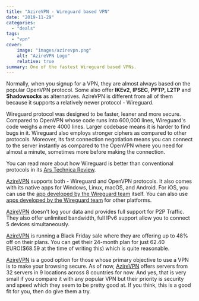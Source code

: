 ```yaml
---
title: "AzireVPN - Wireguard based VPN"
date: "2019-11-29"
categories: 
  - "deals"
tags: 
  - "vpn"
cover:
    image: "images/azirevpn.png"
    alt: "AzireVPN Logo"
    relative: true
summary: One of the fastest Wireguard based VPNs.
---
```


Normally, when you signup for a VPN, they are almost always based on the popular OpenVPN protocol. Some also offer **IKEv2**, **IPSEC**, **PPTP, L2TP** and **Shadowsocks** as alternatives. AzireVPN is different from all of them because it supports a relatively newer protocol - Wireguard.

Wireguard protocol was designed to be faster, leaner and more secure. Compared to OpenVPN whose code runs into 600,000 lines, Wireguard's code weighs a mere 4000 lines. Larger codebase means it is harder to find bugs in it. Wireguard also employs stronger ciphers as compared to other protocols. Moreover, its fast connection negotiation means you can connect to the server instantly as compared to the OpenVPN where you need for almost a minute, sometimes more before making the connection.

You can read more about how Wireguard is better than conventional protocols in its [Ars Technica Review](https://arstechnica.com/gadgets/2018/08/wireguard-vpn-review-fast-connections-amaze-but-windows-support-needs-to-happen/).

[AzireVPN](https://www.azirevpn.com/ref/YOnAemTSX7) supports both - Wireguard and OpenVPN protocols. It also comes with its native apps for Windows, Linux, macOS, and Android. For iOS, you can use the [app developed by the Wireguard team](https://itunes.apple.com/us/app/wireguard/id1441195209?ls=1&mt=8) itself. You can also use [apps developed by the Wireguard team](https://www.wireguard.com/install/) for other platforms.

[AzireVPN](https://www.azirevpn.com/ref/YOnAemTSX7) doesn't log your data and provides full support for P2P Traffic. They also offer unlimited bandwidth, full IPv6 support allow you to connect 5 devices simultaneously.

[AzireVPN](https://www.azirevpn.com/ref/YOnAemTSX7) is running a Black Friday sale where they are offering up to 48% off on their plans. You can get their 24-month plan for just 62.40 EURO($68.59 at the time of writing this) which is quite reasonable.

[AzireVPN](https://www.azirevpn.com/ref/YOnAemTSX7) is a good option for those whose primary objective to use a VPN is to make your browsing secure. As of now, [AzireVPN](https://www.azirevpn.com/ref/YOnAemTSX7) offers servers from 32 servers in 9 locations across 8 countries for now. And yes, that is very small if you compare it with any popular VPN but their priority is security and speed which they seem to be pretty good at. If you think, this is a good fit for you, then do give them a try.
